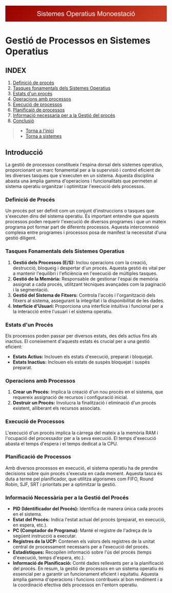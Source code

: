 !["SO"](sistemes.png)
# Gestió de Processos en Sistemes Operatius
## INDEX
1. [Definició de procés](https://github.com/rramonb-esliceu/rramonb-esliceu/blob/master/sistemes/processos/01_Definicio_de_proces.md)
2. [Tasques fonamentals dels Sistemes Operatius](https://github.com/rramonb-esliceu/rramonb-esliceu/blob/master/sistemes/processos/02_Tasques_Fonamentals_dels_Sistemes_Operatius.md)
3. [Estats d'un procés](https://github.com/rramonb-esliceu/rramonb-esliceu/blob/master/sistemes/processos/03_Estats_d_un_Proces.md)
4. [Operacions amb processos](https://github.com/rramonb-esliceu/rramonb-esliceu/blob/master/sistemes/processos/04_Operacions_amb_Processos.md)
5. [Execució de processos](https://github.com/rramonb-esliceu/rramonb-esliceu/blob/master/sistemes/processos/05_Execucio_de_Processos.md)
6. [Planificaió de processos](https://github.com/rramonb-esliceu/rramonb-esliceu/blob/master/sistemes/processos/06_Planificacio_de_processos.md)
7. [Informació necessaria per a la Gestió del procés](https://github.com/rramonb-esliceu/rramonb-esliceu/blob/master/sistemes/processos/07_Informacio_Necessaria_per_a_la_Gestio_del_Proces.md)
8. [Conclusió](https://github.com/rramonb-esliceu/rramonb-esliceu/blob/master/sistemes/processos/08_Conclusio.md)
> - [Torna a l'inici](https://github.com/rramonb-esliceu/rramonb-esliceu/tree/master)
> - [Torna a sistemes](https://github.com/rramonb-esliceu/rramonb-esliceu/tree/master/sistemes)
## Introducció
La gestió de processos constitueix l'espina dorsal dels sistemes operatius, proporcionant un marc fonamental per a la supervisió i control eficient de les diverses tasques que s'executen en un sistema. Aquesta disciplina abasta una àmplia gamma d'operacions i funcionalitats que permeten al sistema operatiu organitzar i optimitzar l'execució dels processos.
### Definició de Procés
Un procés pot ser definit com un conjunt d'instruccions o tasques que s'executen dins del sistema operatiu. És important entendre que aquests processos poden requerir l'execució de diversos programes i que un mateix programa pot formar part de diferents processos. Aquesta interconnexió complexa entre programes i processos posa de manifest la necessitat d'una gestió diligent.
### Tasques Fonamentals dels Sistemes Operatius
1. **Gestió dels Processos (E/S):** Inclou operacions com la creació, destrucció, bloqueig i despertar d'un procés. Aquesta gestió és vital per a mantenir l'equilibri i l'eficiència en l'execució de múltiples tasques.
2. **Gestió de la Memòria:** Responsable de gestionar l'espai de memòria assignat a cada procés, utilitzant tècniques avançades com la paginació i la segmentació.
3. **Gestió del Sistema de Fitxers:** Controla l'accés i l'organització dels fitxers al sistema, assegurant la integritat i la disponibilitat de les dades.
4. **Interfície d'Usuari:** Proporciona una interfície intuïtiva i funcional per a la interacció entre l'usuari i el sistema operatiu.
### Estats d'un Procés
Els processos poden passar per diversos estats, des dels actius fins als inactius. El coneixement d'aquests estats és crucial per a una gestió eficient:
- **Estats Actius:** Inclouen els estats d'execució, preparat i bloquejat.
- **Estats Inactius:** Inclouen els estats de suspès bloquejat i suspès preparat.
### Operacions amb Processos
1. **Crear un Procés:** Implica la creació d'un nou procés en el sistema, que requereix assignació de recursos i configuració inicial.
2. **Destruir un Procés:** Involucra la finalització i eliminació d'un procés existent, alliberant els recursos associats.
### Execució de Processos
L'execució d'un procés implica la càrrega del mateix a la memòria RAM i l'ocupació del processador per a la seva execució. El temps d'execució abasta el temps d'espera i el temps dedicat a la CPU.
### Planificació de Processos
Amb diversos processos en execució, el sistema operatiu ha de prendre decisions sobre quin procés s'executa en cada moment. Aquesta tasca és duta a terme pel planificador, que utilitza algorismes com FIFO, Round Robin, SJF, SRT i prioritats per a optimitzar la gestió.
### Informació Necessària per a la Gestió del Procés
- **PID (Identificador del Procés):** Identifica de manera única cada procés en el sistema.
- **Estat del Procés:** Indica l'estat actual del procés (preparat, en execució, en espera, etc.).
- **PC (Comptador de Programa):** Manté el registre de l'adreça de la següent instrucció a executar.
- **Registres de la UCP:** Contenen els valors dels registres de la unitat central de processament necessaris per a l'execució del procés.
- **Estadístiques:** Recopilen informació sobre l'ús del procés (temps d'execució, temps d'espera, etc.).
- **Informació de Planificació:** Conté dades rellevants per a la planificació del procés.
En resum, la gestió de processos en un sistema operatiu és essencial per a garantir un funcionament eficient i equitatiu. Aquesta àmplia gamma d'operacions i funcions contribueix al bon rendiment i a la coordinació efectiva dels processos en l'entorn operatiu.